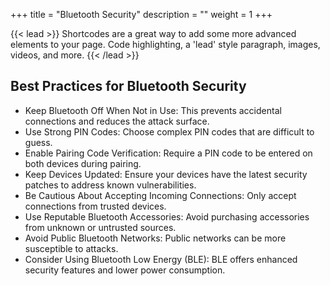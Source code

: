 +++
title = "Bluetooth Security"
description = ""
weight = 1
+++

{{< lead >}}
Shortcodes are a great way to add some more advanced elements to your page. Code highlighting, a 'lead' style paragraph, images, videos, and more.
{{< /lead >}}


## Best Practices for Bluetooth Security
- Keep Bluetooth Off When Not in Use: This prevents accidental connections and reduces the attack surface.
- Use Strong PIN Codes: Choose complex PIN codes that are difficult to guess.
- Enable Pairing Code Verification: Require a PIN code to be entered on both devices during pairing.
- Keep Devices Updated: Ensure your devices have the latest security patches to address known vulnerabilities.
- Be Cautious About Accepting Incoming Connections: Only accept connections from trusted devices.
- Use Reputable Bluetooth Accessories: Avoid purchasing accessories from unknown or untrusted sources.
- Avoid Public Bluetooth Networks: Public networks can be more susceptible to attacks.
- Consider Using Bluetooth Low Energy (BLE): BLE offers enhanced security features and lower power consumption.
